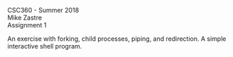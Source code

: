 CSC360 - Summer 2018 <br />
Mike Zastre <br />
Assignment 1 <br />

An exercise with forking, child processes, piping, and redirection. A simple interactive shell program. 
